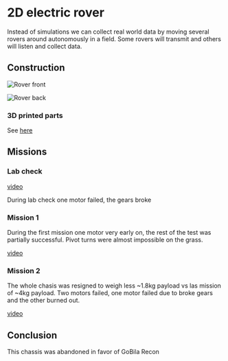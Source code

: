 # 2D electric rover

Instead of simulations we can collect real world data by moving several rovers around autonomously in a field. Some rovers will transmit and others will listen and collect data.

## Construction

![Rover front](roverb.jpeg)

![Rover back](rovera.jpeg)

### 3D printed parts

See [here](https://www.dropbox.com/s/6xr8pvo5qp1q7tm/3D_printed_parts.zip?dl=0)

## Missions

### Lab check

[video](https://youtube.com/shorts/f0gLYddFxrA)

During lab check one motor failed, the gears broke

### Mission 1

During the first mission one motor very early on, the rest of the test was partially successful. Pivot turns were almost impossible on the grass.

[video](https://youtu.be/Ghm1TjtYBQA)

### Mission 2

The whole chasis was resigned to weigh less ~1.8kg payload vs las mission of ~4kg payload. Two motors failed, one motor failed due to broke gears and the other burned out.

[video](https://youtu.be/aGzOBduHrvo)

## Conclusion

This chassis was abandoned in favor of GoBila Recon